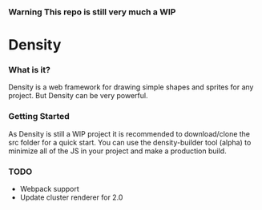 ### Warning This repo is still very much a WIP
# Density
### What is it?
Density is a web framework for drawing simple shapes and sprites for any project. But Density can be very powerful.

### Getting Started
As Density is still a WIP project it is recommended to download/clone the src folder for a quick start. You can use the density-builder tool (alpha) to minimize all of the JS in your project and make a production build.

### TODO
- Webpack support
- Update cluster renderer for 2.0
